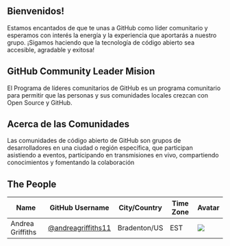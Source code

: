
## Bienvenidos!

Estamos encantados de que te unas a GitHub como líder comunitario y esperamos con interés la energía y la experiencia que aportarás a nuestro grupo.
¡Sigamos haciendo que la tecnología de código abierto sea accesible, agradable y exitosa! 

## GitHub Community Leader Mision

El Programa de líderes comunitarios de GitHub es un programa comunitario para permitir que las personas y sus comunidades locales crezcan con Open Source y GitHub.

## Acerca de las Comunidades
Las comunidades de código abierto de GitHub son grupos de desarrolladores en una ciudad o región específica, que participan asistiendo a eventos, participando en transmisiones en vivo, compartiendo conocimientos y fomentando la colaboración


## The People

| Name | GitHub Username | City/Country | Time Zone | Avatar |
|---|---|---|---|---|
| Andrea Griffiths | [@andreagriffiths11](https://github.com/andreagriffiths11) | Bradenton/US | EST | ![](https://avatars.githubusercontent.com/andreagriffiths11?s=64) |
